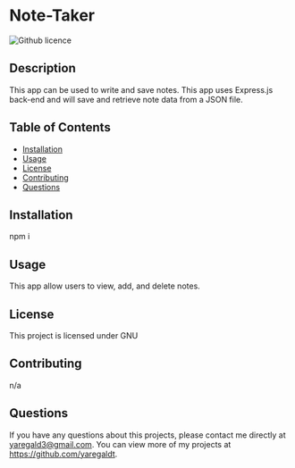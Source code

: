 # Note-Taker

![Github licence](http://img.shields.io/badge/license-GNU-blue.svg)

## Description

This app can be used to write and save notes. This app uses Express.js back-end and will save and retrieve note data from a JSON file.

## Table of Contents

- [Installation](#installation)
- [Usage](#usage)
- [License](#license)
- [Contributing](#contributing)
- [Questions](#questions)

## Installation

npm i

## Usage

This app allow users to view, add, and delete notes.

## License

This project is licensed under GNU

## Contributing

n/a

## Questions

If you have any questions about this projects, please contact me directly at yaregald3@gmail.com. You can view more of my projects at https://github.com/yaregaldt.
